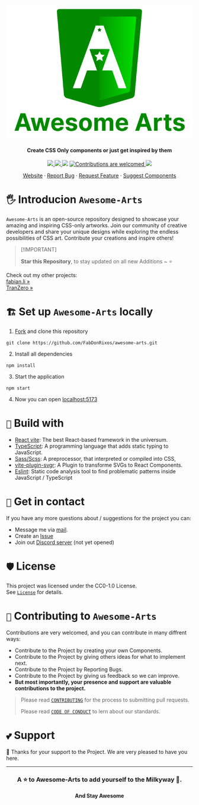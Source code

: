 <p align="center">
  <a href="https://awesome-arts.fabian.li/" target="_blank">
    <img src="https://github.com/FabDonRixos/awesome-arts/blob/master/logo/logo_with_text.svg" alt="logo" />
  </a>
</p>

<h4 align="center">Create CSS Only components or just get inspired by them</h4>

<p align="center">
  <a href="http://creativecommons.org/publicdomain/zero/1.0/" >
    <img src="https://img.shields.io/github/license/FabDonRixos/awesome-arts" />
  </a>
  
  <a href="https://github.com/FabDonRixos/awesome-arts/tags" >
    <img src="https://img.shields.io/github/v/tag/FabDonRixos/awesome-arts" />
  </a>
  
  <img src="https://badges.frapsoft.com/os/v1/open-source.svg?v=103" />
  
  <a href="https://github.com/FabDonRixos/awesome-arts.git" >
    <img src="https://img.shields.io/badge/Contributions-are_welcomed-green.svg" alt="Contributions are welcomed" />
  </a>
  
  <a href="https://awesome-arts.fabian.li/" >
    <img src="https://img.shields.io/website?url=https%3A%2F%2Fawesome-arts.fabian.li" />
  </a>
</p>

<p align="center">
    <a href="https://awesome-arts.fabian.li" target="blank">Website</a>
    ·
    <a href="https://github.com/FabDonRixos/awesome-arts/issues/new/choose">Report Bug</a>
    ·
    <a href="https://github.com/FabDonRixos/awesome-arts/issues/new/choose">Request Feature</a>
      ·
    <a href="https://github.com/FabDonRixos/awesome-arts/issues/new/choose">Suggest Components</a>
</p>

<!-- [![Stargazers over time](https://starchart.cc/FabDonRixos/awesome-arts.svg?variant=adaptive)](https://starchart.cc/FabDonRixos/awesome-arts) -->

# `🖐️` Introducion `Awesome-Arts`
`Awesome-Arts` is an open-source repository designed to showcase your amazing and inspiring CSS-only artworks. Join our community of creative developers and share your unique designs while exploring the endless possibilities of CSS art. Contribute your creations and inspire others!

> \[!IMPORTANT]
>
> **Star this Repository**, to stay updated on all new Additions \~ ⭐

Check out my other projects:<br/>
[fabian.li »](https://fabian.li/home)<br/>
[TranZero »](https://github.com/FabDonRixos/TranZero)

# 

# `🏗️` Set up `Awesome-Arts` locally
1. [Fork](https://docs.github.com/en/pull-requests/collaborating-with-pull-requests/working-with-forks/fork-a-repo) and clone this repository
```
git clone https://github.com/FabDonRixos/awesome-arts.git
```
2. Install all dependencies
```
npm install
```
3. Start the application
```
npm start
```
4. Now you can open [localhost:5173](http://localhost:5173/)

# `🚧` Build with
- [React vite](https://vite.dev/guide/): The best React-based framework in the universum.
- [TypeScript](https://www.typescriptlang.org/): A programming language that adds static typing to JavaScript.
- [Sass/Scss](https://sass-lang.com/guide/): A preprocessor, that interpreted or compiled into CSS,
- [vite-plugin-svgr](https://www.npmjs.com/package/vite-plugin-svgr): A Plugin to transforme SVGs to React Components.
- [Eslint](https://eslint.org/): Static code analysis tool to find problematic patterns inside JavaScript / TypeScript

# `📧` Get in contact
If you have any more questions about / suggestions for the project you can:
- Message me via [mail](mailto:contact@fabian.li).
- Create an [Issue](https://github.com/FabDonRixos/awesome-arts/issues/new/choose)
- Join out [Discord server](https://discord.com/) (not yet opened)

# `🛡️` License
This project was licensed under the CC0-1.0 License.
<br />
See [`License`](LICENSE) for details.

# `🤝` Contributing to `Awesome-Arts`
Contributions are very welcomed, and you can contribute in many diffrent ways:
- Contribute to the Project by creating your own Components.
- Contribute to the Project by giving others ideas for what to implement next.
- Contribute to the Project by Reporting Bugs.
- Contribute to the Project by giving us feedback so we can improve.
- **But most importantly, your presence and support are valuable contributions to the project.**

> Please read [`CONTRIBUTING`](CONTRIBUTING.md) for the process to submitting pull requests.
> 
> Please read [`CODE OF CONDUCT`](CODE_OF_CONDUCT.md) to lern about our standards.

# `💕` Support
💚 Thanks for your support to the Project. We are very pleased to have you here.

---

<h3 align="center">
  A ⭐️ to <b>Awesome-Arts</b> to add yourself to the Milkyway 🌌.
</h3>

<h4 align="center">
  And Stay Awesome
</h3>
